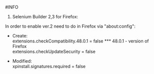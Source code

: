 #INFO<br />

1) Selenium Builder 2,3 for Firefox:<br />

In order to enable ver.2 need to do in Firefox via "about:config":<br />

- Create:<br />
extensions.checkCompatibility.48.0.1 = false  *** 48.0.1 - version of Firefox<br />
extensions.checkUpdateSecurity = false<br />

- Modified:<br />
xpinstall.signatures.required = false<br />


